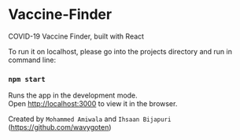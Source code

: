 # Vaccine-Finder
COVID-19 Vaccine Finder, built with React


To run it on localhost, please go into the projects directory and run in command line:

### `npm start`

Runs the app in the development mode.\
Open [http://localhost:3000](http://localhost:3000) to view it in the browser.

Created by `Mohammed Amiwala` and `Ihsaan Bijapuri` (https://github.com/wavygoten)

